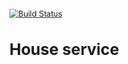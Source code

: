 [![Build Status](https://travis-ci.org/gallimoff/House-Service.svg?branch=master)](https://travis-ci.org/gallimoff/House-Service)
# House service